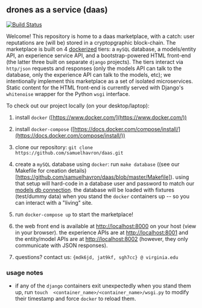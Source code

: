## drones as a service (daas) 
[![Build Status](https://travis-ci.org/samuelhavron/daas.svg?branch=master)](https://travis-ci.org/samuelhavron/daas)

Welcome! This repository is home to a daas marketplace, with a catch: user
reputations are (will be) stored in a cryptopgraphic block-chain. The marketplace is built on 4
[dockerized](https://www.docker.com/what-docker) tiers: a `mySQL` database, a models/entity API,
an experience service API, and a bootstrap-powered HTML front-end (the latter
three built on separate `django` projects). The tiers interact via `http/json`
requests and responses (only the models API can talk to the database, only the experience API
can talk to the models, etc); we intentionally implement this marketplace as a set
of isolated microservices. Static content for the HTML front-end is currently
served with Django's `whitenoise` wrapper for the Python `wsgi` interface.

To check out our project locally (on your desktop/laptop):

1. install `docker` ([https://www.docker.com/](https://www.docker.com/))

2. install `docker-compose` ([https://docs.docker.com/compose/install/](https://docs.docker.com/compose/install/))

3. clone our repository: `git clone https://github.com/samuelhavron/daas.git`

4. create a `mySQL` database using `docker`: run `make database`
((see our Makefile for creation details)[https://github.com/samuelhavron/daas/blob/master/Makefile]).
using that setup will hard-code in a database user and password to match our [models db
connection](https://github.com/samuelhavron/daas/blob/master/models/models/settings.py#L97-L105).
the database will be loaded with fixtures (test/dummy data) when you stand the
`docker` containers up -- so you can interact with a "living" site.

5. run `docker-compose up` to start the marketplace!

6. the web front end is available at [http://localhost:8000](http:localhost:8000) 
on your host (view in your browser). the experience
APIs are at [http://localhost:8001](http://localhost:8001) and 
the entity/model APIs are at [http://localhost:8002](http://localhost:8002) 
(however, they only communicate with JSON responses).

7. questions? contact us: `{mdk6jd, jat9kf, sgh7cc} @ virginia.edu`

### usage notes
* if any of the `django` containers exit unexpectedly when you stand them up, run `touch 
<container_name>/<container_name>/wsgi.py` to modify their timestamp and force
`docker` to reload them.
